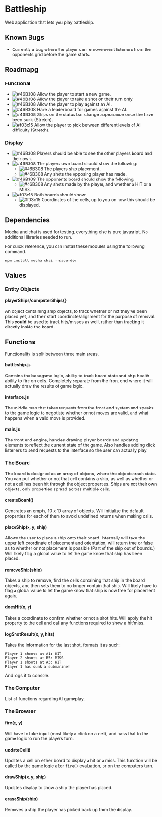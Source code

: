 # Battleship

Web application that lets you play battleship.

## Known Bugs

- Currently a bug where the player can remove event listeners from the opponents grid before the game starts.

## Roadmapg

### Functional

- ![#46B308](https://placehold.it/15/46B308/000000?text=+) Allow the player to start a new game.
- ![#46B308](https://placehold.it/15/46B308/000000?text=+) Allow the player to take a shot on their turn only.
- ![#46B308](https://placehold.it/15/46B308/000000?text=+) Allow the player to play against an AI.
- ![#46B308](https://placehold.it/15/46B308/000000?text=+) Have a leaderboard for games against the AI.
- ![#46B308](https://placehold.it/15/46B308/000000?text=+) Ships on the status bar change appearance once the have been sunk (Stretch).
- ![#f03c15](https://placehold.it/15/f03c15/000000?text=+) Allow the player to pick between different levels of AI difficulty (Stretch).

### Display

- ![#46B308](https://placehold.it/15/46B308/000000?text=+) Players should be able to see the other players board and their own.
- ![#46B308](https://placehold.it/15/46B308/000000?text=+) The players own board should show the following:
  - ![#46B308](https://placehold.it/15/46B308/000000?text=+) The players ship placement.
  - ![#46B308](https://placehold.it/15/46B308/000000?text=+) Any shots the opposing player has made.
- ![#46B308](https://placehold.it/15/46B308/000000?text=+) The opponents board should show the following:
  - ![#46B308](https://placehold.it/15/46B308/000000?text=+) Any shots made by the player, and whether a HIT or a MISS.
- ![#f03c15](https://placehold.it/15/f03c15/000000?text=+)  Both boards should show:
  - ![#f03c15](https://placehold.it/15/f03c15/000000?text=+) Coordinates of the cells, up to you on how this should be displayed.

## Dependencies

Mocha and chai is used for testing, everything else is pure javasript.  No additional libraries needed to run.

For quick reference, you can install these modules using the following command.

```
npm install mocha chai --save-dev
```

## Values

### Entity Objects

#### playerShips/computerShips{}

An object containing ship objects, to track whether or not they've been placed yet, and their start coordinate/alignment for the purpose of removal.
This **could** be used to track hits/misses as well, rather than tracking it directly inside the board.

## Functions

Functionality is split between three main areas.

#### battleship.js

Contains the basegame logic, ability to track board state and ship health ability to fire on cells.  Completely separate from the front end where it will actually draw the results of game logic.

#### interface.js

The middle man that takes requests from the front end system and speaks to the game logic to negotiate whether or not moves are valid, and what happens when a valid move is provided.

#### main.js

The front end engine, handles drawing player boards and updating elements to reflect the current state of the game.  Also handles adding click listeners to send requests to the interface so the user can actually play.

### The Board

The board is designed as an array of objects, where the objects track state.  You can pull whether or not that cell contains a ship, as well as whether or not a cell has been hit through the object properties.  Ships are not their own objects, only properties spread across multiple cells.

#### createBoard()

Generates an empty, 10 x 10 array of objects.  Will initialize the default properties for each of them to avoid undefined returns when making calls.

#### placeShip(x, y, ship)

Allows the user to place a ship onto their board.  Internally will take the upper left coordinate of placement and orientation, will return true or false as to whether or not placement is possible (Part of the ship out of bounds.)  Will likely flag a global value to let the game know that ship has been placed.

#### removeShip(ship)

Takes a ship to remove, find the cells containing that ship in the board objects, and then sets them to no longer contain that ship.  Will likely have to flag a global value to let the game know that ship is now free for placement again.

#### doesHit(x, y)

Takes a coordinate to confirm whether or not a shot hits.  Will apply the hit property to the cell and call any functions required to show a hit/miss.

#### logShotResult(x, y, hits)

Takes the information for the last shot, formats it as such:
```
Player 1 shoots at A1: HIT
Player 2 shoots at B5: MISS
Player 1 shoots at A3: HIT
Player 1 has sunk a submarine!
```
And logs it to console.

### The Computer

List of functions regarding AI gameplay.

### The Browser

#### fire(x, y)

Will have to take input (most likely a click on a cell), and pass that to the game logic to run the players turn.

#### updateCell()

Updates a cell on either board to display a hit or a miss.  This function will be called by the game logic after `fire()` evaluation, or on the computers turn.

#### drawShip(x, y, ship)

Updates display to show a ship the player has placed.

#### eraseShip(ship)

Removes a ship the player has picked back up from the display.